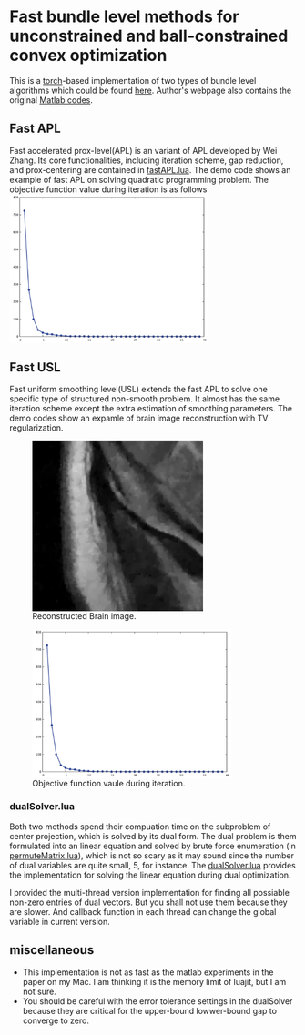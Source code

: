 # Fast bundle level methods for unconstrained and ball-constrained convex optimization
This is a [torch](http://torch.ch/)-based implementation of two types of bundle level algorithms which could be found [here](http://arxiv.org/abs/1412.2128). Author's webpage also contains the original [Matlab codes](http://arxiv.org/abs/1412.2128).

## Fast APL
Fast accelerated prox-level(APL) is an variant of APL developed by Wei Zhang. Its core functionalities, including iteration scheme, gap reduction, and prox-centering are contained in [fastAPL.lua](fastAPL.lua?raw=true). The demo code shows an example of fast APL on solving quadratic programming problem. The objective function value during iteration is as follows
<img src="fapl.png" align="middle" width="350">


## Fast USL
Fast uniform smoothing level(USL) extends the fast APL to solve one specific type of structured non-smooth problem. It almost has the same iteration scheme except the extra estimation of smoothing parameters. The demo codes show an expamle of brain image reconstruction with TV regularization.

<figure>
<img src="recBrain.png" align="middle" width="300">
<figcaption> Reconstructed Brain image.</figcaption>
</figure>
</figure>
<figure>
<img src="fapl.png" align="middle" width="350">
<figcaption> Objective function vaule during iteration.</figcaption>
</figure>
</figure>

### dualSolver.lua
Both two methods spend their compuation time on the subproblem of center projection, which is solved by its dual form. The dual problem is them formulated into an linear equation and solved by brute force enumeration  (in [permuteMatrix.lua](permuteMatrix.lua?raw=true)), which is not so scary as it may sound since the number of dual variables are quite small, 5, for instance. The [dualSolver.lua](dualSolver.lua?raw=true) provides the implementation for solving the linear equation during dual optimization.

I provided the multi-thread version implementation for finding all possiable non-zero entries of dual vectors. But you shall not use them because they are slower. And callback function in each thread can change the global variable in current version.



## miscellaneous
* This implementation is not as fast as the matlab experiments in the paper on my Mac. I am thinking it is the memory limit of luajit, but I am not sure.
* You should be careful with the error tolerance settings in the dualSolver because they are critical for the upper-bound lowwer-bound gap to converge to zero.


